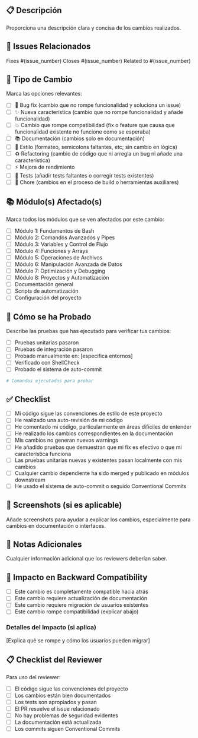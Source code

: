 ## 📋 Descripción

Proporciona una descripción clara y concisa de los cambios realizados.

## 🔗 Issues Relacionados

Fixes #(issue_number)
Closes #(issue_number)
Related to #(issue_number)

## 🧪 Tipo de Cambio

Marca las opciones relevantes:

- [ ] 🐛 Bug fix (cambio que no rompe funcionalidad y soluciona un issue)
- [ ] ✨ Nueva característica (cambio que no rompe funcionalidad y añade funcionalidad)
- [ ] 💥 Cambio que rompe compatibilidad (fix o feature que causa que funcionalidad existente no funcione como se esperaba)
- [ ] 📚 Documentación (cambios solo en documentación)
- [ ] 🎨 Estilo (formateo, semicolons faltantes, etc; sin cambio en lógica)
- [ ] ♻️ Refactoring (cambio de código que ni arregla un bug ni añade una característica)
- [ ] ⚡ Mejora de rendimiento
- [ ] 🧪 Tests (añadir tests faltantes o corregir tests existentes)
- [ ] 🔧 Chore (cambios en el proceso de build o herramientas auxiliares)

## 📚 Módulo(s) Afectado(s)

Marca todos los módulos que se ven afectados por este cambio:

- [ ] Módulo 1: Fundamentos de Bash
- [ ] Módulo 2: Comandos Avanzados y Pipes
- [ ] Módulo 3: Variables y Control de Flujo
- [ ] Módulo 4: Funciones y Arrays
- [ ] Módulo 5: Operaciones de Archivos
- [ ] Módulo 6: Manipulación Avanzada de Datos
- [ ] Módulo 7: Optimización y Debugging
- [ ] Módulo 8: Proyectos y Automatización
- [ ] Documentación general
- [ ] Scripts de automatización
- [ ] Configuración del proyecto

## 🧪 Cómo se ha Probado

Describe las pruebas que has ejecutado para verificar tus cambios:

- [ ] Pruebas unitarias pasaron
- [ ] Pruebas de integración pasaron
- [ ] Probado manualmente en: [especifica entornos]
- [ ] Verificado con ShellCheck
- [ ] Probado el sistema de auto-commit

```bash
# Comandos ejecutados para probar
```

## ✅ Checklist

- [ ] Mi código sigue las convenciones de estilo de este proyecto
- [ ] He realizado una auto-revisión de mi código
- [ ] He comentado mi código, particularmente en áreas difíciles de entender
- [ ] He realizado los cambios correspondientes en la documentación
- [ ] Mis cambios no generan nuevos warnings
- [ ] He añadido pruebas que demuestran que mi fix es efectivo o que mi característica funciona
- [ ] Las pruebas unitarias nuevas y existentes pasan localmente con mis cambios
- [ ] Cualquier cambio dependiente ha sido merged y publicado en módulos downstream
- [ ] He usado el sistema de auto-commit o seguido Conventional Commits

## 📸 Screenshots (si es aplicable)

Añade screenshots para ayudar a explicar los cambios, especialmente para cambios en documentación o interfaces.

## 📝 Notas Adicionales

Cualquier información adicional que los reviewers deberían saber.

## 🔄 Impacto en Backward Compatibility

- [ ] Este cambio es completamente compatible hacia atrás
- [ ] Este cambio requiere actualización de documentación
- [ ] Este cambio requiere migración de usuarios existentes
- [ ] Este cambio rompe compatibilidad (explicar abajo)

### Detalles del Impacto (si aplica)

[Explica qué se rompe y cómo los usuarios pueden migrar]

## 📋 Checklist del Reviewer

Para uso del reviewer:

- [ ] El código sigue las convenciones del proyecto
- [ ] Los cambios están bien documentados
- [ ] Los tests son apropiados y pasan
- [ ] El PR resuelve el issue relacionado
- [ ] No hay problemas de seguridad evidentes
- [ ] La documentación está actualizada
- [ ] Los commits siguen Conventional Commits

